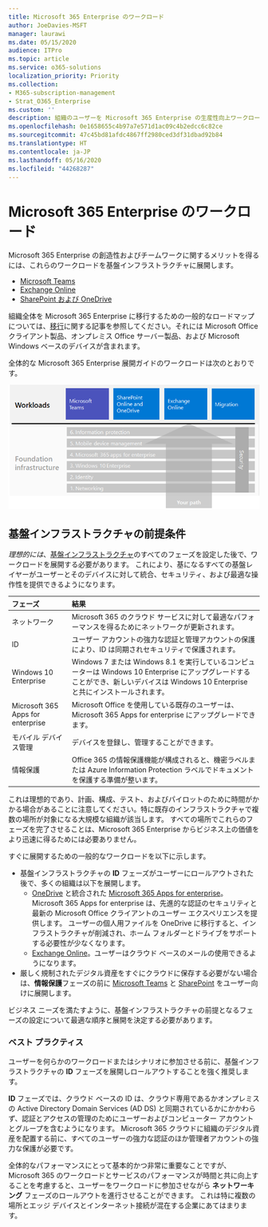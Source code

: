 ```yaml
---
title: Microsoft 365 Enterprise のワークロード
author: JoeDavies-MSFT
manager: laurawi
ms.date: 05/15/2020
audience: ITPro
ms.topic: article
ms.service: o365-solutions
localization_priority: Priority
ms.collection:
- M365-subscription-management
- Strat_O365_Enterprise
ms.custom: ''
description: 組織のユーザーを Microsoft 365 Enterprise の生産性向上ワークロードに参加させます。
ms.openlocfilehash: 0e1658655c4b97a7e571d1ac09c4b2edcc6c82ce
ms.sourcegitcommit: 47c45bd81afdc4867ff2980ced3df31dbad92b84
ms.translationtype: HT
ms.contentlocale: ja-JP
ms.lasthandoff: 05/16/2020
ms.locfileid: "44268287"
---
```

# <a name="microsoft-365-for-enterprise-workloads"></a>Microsoft 365 Enterprise のワークロード

Microsoft 365 Enterprise の創造性およびチームワークに関するメリットを得るには、これらのワークロードを基盤インフラストラクチャに展開します。

- [Microsoft Teams](teams-workload.md)
- [Exchange Online](exchangeonline-workload.md)
- [SharePoint および OneDrive](sharepoint-online-onedrive-workload.md)

組織全体を Microsoft 365 Enterprise に移行するための一般的なロードマップについては、[移行](migration-microsoft-365-enterprise-workload.md)に関する記事を参照してください。それには Microsoft Office クライアント製品、オンプレミス Office サーバー製品、および Microsoft Windows ベースのデバイスが含まれます。

全体的な Microsoft 365 Enterprise 展開ガイドのワークロードは次のとおりです。

![全体的な Microsoft 365 Enterprise 展開ガイドのワークロード](../media/deploy-workloads/m365-deploy-content-arch-workloads.png)

## <a name="foundation-infrastructure-prerequisites"></a>基盤インフラストラクチャの前提条件

*理想的には*、[基盤インフラストラクチャ](deploy-foundation-infrastructure.md)のすべてのフェーズを設定した後で、ワークロードを展開する必要があります。 これにより、基になるすべての基盤レイヤーがユーザーとそのデバイスに対して統合、セキュリティ、および最適な操作性を提供できるようになります。

| フェーズ | 結果 |
|:-------|:-----|
| ネットワーク | Microsoft 365 のクラウド サービスに対して最適なパフォーマンスを得るためにネットワークが更新されます。 |
| ID | ユーザー アカウントの強力な認証と管理アカウントの保護により、ID は同期されセキュリティで保護されます。 |
| Windows 10 Enterprise | Windows 7 または Windows 8.1 を実行しているコンピューターは Windows 10 Enterprise にアップグレードすることができ、新しいデバイスは Windows 10 Enterprise と共にインストールされます。 |
| Microsoft 365 Apps for enterprise | Microsoft Office を使用している既存のユーザーは、Microsoft 365 Apps for enterprise にアップグレードできます。 |
| モバイル デバイス管理 | デバイスを登録し、管理することができます。 |
| 情報保護 | Office 365 の情報保護機能が構成されると、機密ラベルまたは Azure Information Protection ラベルでドキュメントを保護する準備が整います。 |

これは理想的であり、計画、構成、テスト、およびパイロットのために時間がかかる場合があることに注意してください。特に既存のインフラストラクチャで複数の場所が対象になる大規模な組織が該当します。 すべての場所でこれらのフェーズを完了させることは、Microsoft 365 Enterprise からビジネス上の価値をより迅速に得るためには必要ありません。 

すぐに展開するための一般的なワークロードを以下に示します。 

- 基盤インフラストラクチャの **ID** フェーズがユーザーにロールアウトされた後で、多くの組織は以下を展開します。
  - [OneDrive](https://docs.microsoft.com/onedrive/plan-onedrive-enterprise) と統合された [Microsoft 365 Apps for enterprise](office365proplus-infrastructure.md)。 Microsoft 365 Apps for enterprise は、先進的な認証のセキュリティと最新の Microsoft Office クライアントのユーザー エクスペリエンスを提供します。 ユーザーの個人用ファイルを OneDrive に移行すると、インフラストラクチャが削減され、ホーム フォルダーとドライブをサポートする必要性が少なくなります。
  - [Exchange Online](exchangeonline-workload.md)。ユーザーはクラウド ベースのメールの使用できるようになります。
- 厳しく規制されたデジタル資産をすぐにクラウドに保存する必要がない場合は、**情報保護**フェーズの前に [Microsoft Teams](teams-workload.md) と [SharePoint](sharepoint-online-onedrive-workload.md) をユーザー向けに展開します。

ビジネス ニーズを満たすように、基盤インフラストラクチャの前提となるフェーズの設定について最適な順序と展開を決定する必要があります。

### <a name="best-practice"></a>ベスト プラクティス

ユーザーを何らかのワークロードまたはシナリオに参加させる前に、基盤インフラストラクチャの **ID** フェーズを展開しロールアウトすることを強く推奨します。

**ID** フェーズでは、クラウド ベースの ID は、クラウド専用であるかオンプレミスの Active Directory Domain Services (AD DS) と同期されているかにかかわらず、認証とアクセスの管理のためにユーザーおよびコンピューター アカウントとグループを含むようになります。 Microsoft 365 クラウドに組織のデジタル資産を配置する前に、すべてのユーザーの強力な認証のほか管理者アカウントの強力な保護が必要です。

全体的なパフォーマンスにとって基本的かつ非常に重要なことですが、Microsoft 365 のワークロードとサービスのパフォーマンスが時間と共に向上することを考慮すると、ユーザーをワークロードに参加させながら **ネットワーキング** フェーズのロールアウトを進行させることができます。 これは特に複数の場所とエッジ デバイスとインターネット接続が混在する企業にあてはまります。
